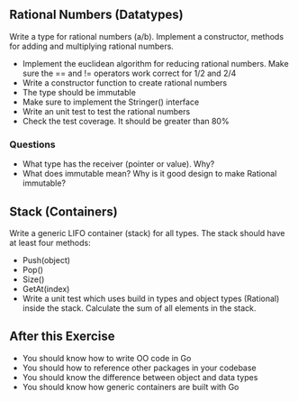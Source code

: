 
## Rational Numbers (Datatypes)

Write a type for rational numbers (a/b). Implement a constructor, methods for adding and multiplying rational numbers.

- Implement the euclidean algorithm for reducing rational numbers. Make sure the == and != operators work correct for 1/2 and 2/4
- Write a constructor function to create rational numbers
- The type should be immutable
- Make sure to implement the Stringer() interface
- Write an unit test to test the rational numbers
- Check the test coverage. It should be greater than 80%

### Questions

- What type has the receiver (pointer or value). Why?
- What does immutable mean? Why is it good design to make Rational immutable?

## Stack (Containers)

Write a generic LIFO container (stack) for all types. The stack should have at least four methods:

- Push(object)
- Pop()
- Size()
- GetAt(index)
- Write a unit test which uses build in types and object types (Rational) inside the stack. Calculate the sum of all elements in the stack.

## After this Exercise

- You should know how to write OO code in Go
- You should how to reference other packages in your codebase
- You should know the difference between object and data types
- You should know how generic containers are built with Go
